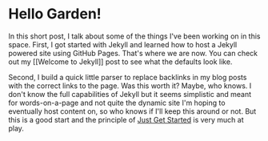 # Hello Garden!

In this short post, I talk about some of the things I've been working on in this space. First, I got started with Jekyll and learned how to host a Jekyll powered site using GitHub Pages. That's where we are now. You can check out my [[Welcome to Jekyll]] post to see what the defaults look like.

Second, I build a quick little parser to replace backlinks in my blog posts with the correct links to the page. Was this worth it? Maybe, who knows. I don't know the full capabilities of Jekyll but it seems simplistic and meant for words-on-a-page and not quite the dynamic site I'm hoping to eventually host content on, so who knows if I'll keep this around or not. But this is a good start and the principle of [Just Get Started](https://benjamin-vencill.github.io//2025/01/10/Just-Get-Started.md) is very much at play.